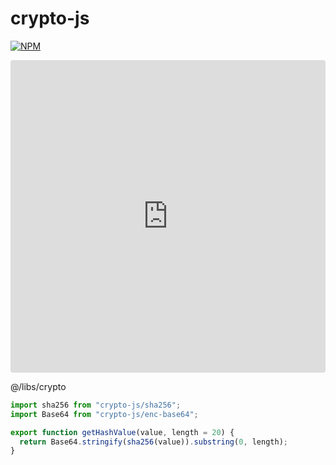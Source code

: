 # crypto-js

[![NPM](https://nodei.co/npm/crypto-js.png?downloads=true&stars=true)](https://nodei.co/npm/crypto-js/)

<iframe src="https://codesandbox.io/embed/libs-crypto-hash-v3ciq?fontsize=14&hidenavigation=1&theme=dark"
     style="width:100%; height:500px; border:0; border-radius: 4px; overflow:hidden;"
     title="libs-crypto-hash"
     allow="accelerometer; ambient-light-sensor; camera; encrypted-media; geolocation; gyroscope; hid; microphone; midi; payment; usb; vr; xr-spatial-tracking"
     sandbox="allow-forms allow-modals allow-popups allow-presentation allow-same-origin allow-scripts"
   ></iframe>

@/libs/crypto

```js
import sha256 from "crypto-js/sha256";
import Base64 from "crypto-js/enc-base64";

export function getHashValue(value, length = 20) {
  return Base64.stringify(sha256(value)).substring(0, length);
}
```
